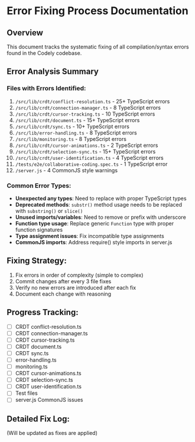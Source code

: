 # Error Fixing Process Documentation

## Overview
This document tracks the systematic fixing of all compilation/syntax errors found in the Codely codebase.

## Error Analysis Summary

### Files with Errors Identified:
1. `/src/lib/crdt/conflict-resolution.ts` - 25+ TypeScript errors
2. `/src/lib/crdt/connection-manager.ts` - 8 TypeScript errors
3. `/src/lib/crdt/cursor-tracking.ts` - 10 TypeScript errors
4. `/src/lib/crdt/document.ts` - 15+ TypeScript errors
5. `/src/lib/crdt/sync.ts` - 10+ TypeScript errors
6. `/src/lib/error-handling.ts` - 8 TypeScript errors
7. `/src/lib/monitoring.ts` - 8 TypeScript errors
8. `/src/lib/crdt/cursor-animations.ts` - 2 TypeScript errors
9. `/src/lib/crdt/selection-sync.ts` - 15+ TypeScript errors
10. `/src/lib/crdt/user-identification.ts` - 4 TypeScript errors
11. `/tests/e2e/collaborative-coding.spec.ts` - 1 TypeScript error
12. `/server.js` - 4 CommonJS style warnings

### Common Error Types:
- **Unexpected any types**: Need to replace with proper TypeScript types
- **Deprecated methods**: `substr()` method usage needs to be replaced with `substring()` or `slice()`
- **Unused imports/variables**: Need to remove or prefix with underscore
- **Function type usage**: Replace generic `Function` type with proper function signatures
- **Type assignment issues**: Fix incompatible type assignments
- **CommonJS imports**: Address require() style imports in server.js

## Fixing Strategy:
1. Fix errors in order of complexity (simple to complex)
2. Commit changes after every 3 file fixes
3. Verify no new errors are introduced after each fix
4. Document each change with reasoning

## Progress Tracking:
- [ ] CRDT conflict-resolution.ts
- [ ] CRDT connection-manager.ts
- [ ] CRDT cursor-tracking.ts
- [ ] CRDT document.ts
- [ ] CRDT sync.ts
- [ ] error-handling.ts
- [ ] monitoring.ts
- [ ] CRDT cursor-animations.ts
- [ ] CRDT selection-sync.ts
- [ ] CRDT user-identification.ts
- [ ] Test files
- [ ] server.js CommonJS issues

## Detailed Fix Log:
(Will be updated as fixes are applied)